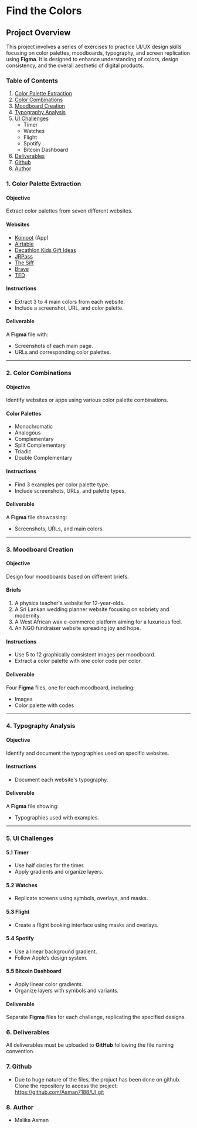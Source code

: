
# Find the Colors

## Project Overview
This project involves a series of exercises to practice UI/UX design skills focusing on color palettes, moodboards, typography, and screen replication using **Figma**. It is designed to enhance understanding of colors, design consistency, and the overall aesthetic of digital products.


### Table of Contents
1. [Color Palette Extraction](#color-palette-extraction)
2. [Color Combinations](#color-combinations)
3. [Moodboard Creation](#moodboard-creation)
4. [Typography Analysis](#typography-analysis)
5. [UI Challenges](#ui-challenges)
    - Timer
    - Watches
    - Flight
    - Spotify
    - Bitcoin Dashboard
6. [Deliverables](#deliverables)
7. [Github](#github)
8. [Author](author)


### 1. Color Palette Extraction
#### Objective
Extract color palettes from seven different websites.

#### Websites
- [Komoot](https://www.komoot.com/) (App)
- [Airtable](https://www.airtable.com/)
- [Decathlon Kids Gift Ideas](https://www.decathlon.com/collections/kids-gift-ideas)
- [JRPass](https://www.jrpass.com/)
- [The Siff](https://www.thesiff.com/)
- [Brave](https://brave.com/es/)
- [TED](https://www.ted.com/)

#### Instructions
- Extract 3 to 4 main colors from each website.
- Include a screenshot, URL, and color palette.

#### Deliverable
A **Figma** file with:
- Screenshots of each main page.
- URLs and corresponding color palettes.

---

### 2. Color Combinations
#### Objective
Identify websites or apps using various color palette combinations.

#### Color Palettes
- Monochromatic
- Analogous
- Complementary
- Split Complementary
- Triadic
- Double Complementary

#### Instructions
- Find 3 examples per color palette type.
- Include screenshots, URLs, and palette types.

#### Deliverable
A **Figma** file showcasing:
- Screenshots, URLs, and main colors.

---

### 3. Moodboard Creation
#### Objective
Design four moodboards based on different briefs.

#### Briefs
1. A physics teacher's website for 12-year-olds.
2. A Sri Lankan wedding planner website focusing on sobriety and modernity.
3. A West African wax e-commerce platform aiming for a luxurious feel.
4. An NGO fundraiser website spreading joy and hope.

#### Instructions
- Use 5 to 12 graphically consistent images per moodboard.
- Extract a color palette with one color code per color.

#### Deliverable
Four **Figma** files, one for each moodboard, including:
- Images
- Color palette with codes

---

### 4. Typography Analysis
#### Objective
Identify and document the typographies used on specific websites.

#### Instructions
- Document each website's typography.

#### Deliverable
A **Figma** file showing:
- Typographies used with examples.

---

### 5. UI Challenges
#### 5.1 Timer
- Use half circles for the timer.
- Apply gradients and organize layers.

#### 5.2 Watches
- Replicate screens using symbols, overlays, and masks.

#### 5.3 Flight
- Create a flight booking interface using masks and overlays.

#### 5.4 Spotify
- Use a linear background gradient.
- Follow Apple’s design system.

#### 5.5 Bitcoin Dashboard
- Apply linear color gradients.
- Organize layers with symbols and variants.

#### Deliverable
Separate **Figma** files for each challenge, replicating the specified designs.


### 6. Deliverables
All deliverables must be uploaded to **GitHub** following the file naming convention.


### 7. Github 

- Due to huge nature of the files, the projuct has been done on github. Clone the repository to access the project: https://github.com/Asman7188/UI.git


### 8. Author

- Malika Asman
